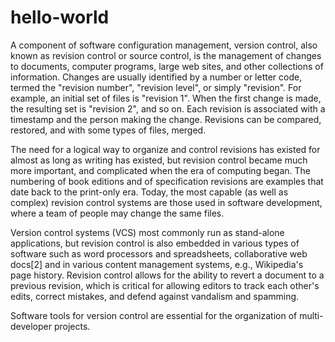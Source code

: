 # hello-world
A component of software configuration management, version control, also known as revision control or source control, is the management of changes to documents, computer programs, large web sites, and other collections of information. Changes are usually identified by a number or letter code, termed the "revision number", "revision level", or simply "revision". For example, an initial set of files is "revision 1". When the first change is made, the resulting set is "revision 2", and so on. Each revision is associated with a timestamp and the person making the change. Revisions can be compared, restored, and with some types of files, merged.

The need for a logical way to organize and control revisions has existed for almost as long as writing has existed, but revision control became much more important, and complicated when the era of computing began. The numbering of book editions and of specification revisions are examples that date back to the print-only era. Today, the most capable (as well as complex) revision control systems are those used in software development, where a team of people may change the same files.

Version control systems (VCS) most commonly run as stand-alone applications, but revision control is also embedded in various types of software such as word processors and spreadsheets, collaborative web docs[2] and in various content management systems, e.g., Wikipedia's page history. Revision control allows for the ability to revert a document to a previous revision, which is critical for allowing editors to track each other's edits, correct mistakes, and defend against vandalism and spamming.

Software tools for version control are essential for the organization of multi-developer projects.
